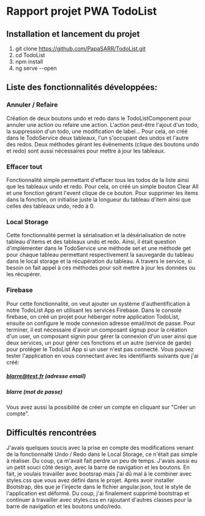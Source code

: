 # Rapport projet PWA TodoList

## Installation et lancement du projet

1. git clone https://github.com/PapaSARR/TodoList.git
2. cd TodoList
3. npm install
4. ng serve --open

## Liste des fonctionnalités développées:

### Annuler / Refaire
Création de deux boutons undo et redo dans le TodoListComponent pour annuler une action ou refaire une action.
L'action peut-être l'ajout d'un todo, la suppression d'un todo, une modification de label...
Pour cela, on créé dans le TodoService deux tableaux, l'un s'occupant des undos et l'autre des redos.
Deux méthodes gérant les événements (clique des boutons undo et redo) sont aussi nécessaires pour mettre à jour les tableaux.

### Effacer tout
Fonctionnalité simple permettant d'effacer tous les todos de la liste ainsi que les tableaux undo et redo. 
Pour cela, on créé un simple bouton Clear All et une fonction gérant l'event clique de ce bouton. 
Pour supprimer les items dans la fonction, on initialise juste la longueur du tableau d'item ainsi que celles des tableaux undo, redo à 0.

### Local Storage 
Cette fonctionnalité permet la sérialisation et la désérialisation de notre tableau d'items et des tableaux undo et redo.
Ainsi, il était question d'implémenter dans le TodoService une méthode set et une méthode get pour chaque tableau permettant respectivement la sauvegarde 
du tableau dans le local storage et la récupération du tableau.
A travers le service, si besoin on fait appel à ces méthodes pour soit mettre à jour les données ou les récupérer.

### Firebase
Pour cette fonctionnalité, on veut ajouter un système d'authentification à notre TodoList App en utilisant les services Firebase. 
Dans le console firebase, on créé un projet pour héberger notre application TodoList, ensuite on configure le mode connexion adresse email/mot de passe.
Pour terminer, il est nécessaire d'avoir un composant signup pour la création d'un user, un composant signin pour gérer la connexion d'un user ainsi que deux services,
un pour gérer ces fonctions et un autre (service de garde) pour protéger le TodoList App si un user n'est pas connecté.
Vous pouvez tester l'application en vous connectant avec les identifiants suivants que j'ai créé:
##### blarre@test.fr    (adresse email)
##### blarre            (mot de passe)
Vous avez aussi la possibilité de créer un compte en cliquant sur "Créer un compte".

## Difficultés rencontrées
J'avais quelques soucis avec la prise en compte des modifications venant de la fonctionnalté Undo / Redo dans le Local Storage, ce n'était pas simple à réaliser. 
Du coup, ça m'avait fait perdre un peu de temps.
J'avais aussi eu un petit souci côté design, avec la barre de navigation et les boutons.
En fait, je voulais travailler avec bootsrap mais j'ai dû mal à le combiner avec styles.css que vous avez défini dans le projet.
Après avoir installer Bootstrap, dès que je l'injecte dans le fichier angular.json, tout le style de l'application est déformé. 
Du coup, j'ai finalement supprimé bootstrap et continuer à travailler avec styles.css en rajoutant d'autres classes pour la barre de navigation et les boutons undo/redo.
